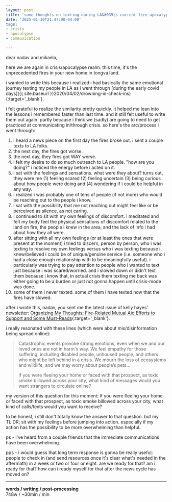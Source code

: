 ```yaml
---
layout: post
title: 'some thoughts on texting during LA&#039;s current fire apocalypse'
date: '2025-01-10T21:47:00-04:00'
tags:
- crisis
- apocalypse
- communication

--- 
```



dear nadav and mikaela, 

here we are again in crisis/apocalypse realm. this time, it's the unprecedented fires in your new home in tongva land.

i wanted to write this because i realized i had basically the same emotional journey texting my people in LA as i went through [during the early covid days]({{ site.baseurl }}2020/04/02/drowning-in-check-ins){:target='_blank'}. 

i felt grateful to realize the similarity pretty quickly. it helped me lean into the lessons i remembered faster than last time. and it still felt useful to write them out again. partly because i think we (sadly) are going to need to get practiced at communicating in/through crisis. so here's the arc/process i went through:

1. i heard a news piece on the first day the fires broke out. i sent a couple texts to LA folks. 
1. the next day, the fires got worse. 
1. the next day, they fires got WAY worse. 
1. i felt my desire to do so much outreach to LA people. "how are you doing?" i noticed the energy before i acted on it. 
1. i sat with the feelings and sensations. what were they about? turns out, they were me (1) feeling scared (2) feeling uncertain (3) being curious about how people were doing and (4) wondering if i could be helpful in any way. 
1. i realized i was probably one of tens of people (if not more) who would be reaching out to the people i know. 
1. i sat with the possibility that me not reaching out might feel like or be perceived as silence, as not caring.
1. i continued to sit with my own feelings of discomfort. i meditated and felt my body feel the physical sensations of discomfort related to the land on fire, the people i knew in the area, and the lack of info i had about how they all were. 
1. after sitting with all my own feelings (or at least the ones that were present at the moment) i tried to discern, person by person, who i was texting to resolve my own feelings versus who i was texting because i knew/believed i could be of unique/genuine service (i.e. someone who i had a close enough relationship with to be meaningfully useful). i particularly was trying to pay attention to people who i wanted to text just because i was scared/worried. and i slowed down or didn't text them because i know that, in actual crisis them texting me back was either going to be a burden or just not gonna happen until crisis-mode was done. 
1. some of them i never texted. some of them i have texted now that the fires have slowed. 

after i wrote this, nadav, you sent me the latest issue of kelly hayes' newsletter: [Organizing My Thoughts: Fire-Related Mutual Aid Efforts to Support and Some Must-Reads](https://organizingmythoughts.org/fire-related-mutual-aid-efforts-to-support-and-some-must-reads/){:target='_blank'}.

i really resonated with these lines (which were about mis/disinformation being spread online): 

> Catastrophic events provoke strong emotions, even when we and our loved ones are not in harm's way. We feel empathy for those suffering, including disabled people, unhoused people, and others who might be left behind in a crisis. We mourn the loss of ecosystems and wildlife, and we may worry about people’s pets...   
> 
> If you were fleeing your home or faced with that prospect, as toxic smoke billowed across your city, what kind of messages would you want strangers to circulate online? 

my version of this question for this moment: If you were fleeing your home or faced with that prospect, as toxic smoke billowed across your city, what kind of calls/texts would you want to receive? 

to be honest, i still don't totally know the answer to that question. but my TL:DR; sit with my feelings before jumping into action. especially if my action has the possibility to be more overwhelming than helpful. 

ps - i've heard from a couple friends that the immediate communications have been overwhelming.

pps - i would guess that long term response is gonna be really useful; people to check in (and send resources once it's clear what's needed in the aftermath) in a week or two or four or eight. are we ready for that? am i ready for that? how can i ready myself for that after the news cycle has moved on? 



---



<!-- &#042; = asterisk -->
<!-- &#039; = single quote '-->

**words / writing / post-processing**  
748w / ~30min / min